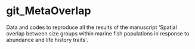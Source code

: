 # git_MetaOverlap

Data and codes to reproduce all the results of the manuscript 'Spatial overlap between size groups within marine fish populations in response to abundance and life history traits'.


